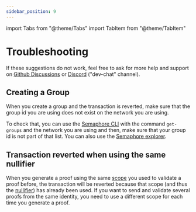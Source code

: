```yaml
---
sidebar_position: 9
---
```


import Tabs from "@theme/Tabs"
import TabItem from "@theme/TabItem"

# Troubleshooting

If these suggestions do not work, feel free to ask for more help and support on [Github Discussions](https://github.com/semaphore-protocol/semaphore/discussions) or [Discord](https://semaphore.pse.dev/discord) ("dev-chat" channel).

## Creating a Group

When you create a group and the transaction is reverted, make sure that the group id you are using does not exist on the network you are using.

To check that, you can use the [Semaphore CLI](https://github.com/semaphore-protocol/semaphore/tree/feat/semaphore-v4/packages/cli) with the command `get-groups` and the network you are using and then, make sure that your group id is not part of that list. You can also use the [Semaphore explorer](https://explorer.semaphore.pse.dev/).

## Transaction reverted when using the same nullifier

When you generate a proof using the same [scope](/V4-alpha/glossary#scope) you used to validate a proof before, the transaction will be reverted because that scope (and thus the [nullifier](/V4-alpha/glossary#nullifier)) has already been used. If you want to send and validate several proofs from the same identity, you need to use a different scope for each time you generate a proof.
